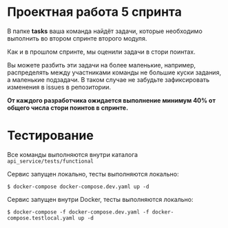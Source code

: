 # Проектная работа 5 спринта

В папке **tasks** ваша команда найдёт задачи, которые необходимо выполнить во втором спринте второго модуля.

Как и в прошлом спринте, мы оценили задачи в стори поинтах.

Вы можете разбить эти задачи на более маленькие, например, распределять между участниками команды не большие куски задания, а маленькие подзадачи. В таком случае не забудьте зафиксировать изменения в issues в репозитории.

**От каждого разработчика ожидается выполнение минимум 40% от общего числа стори поинтов в спринте.**

# Тестирование
Все команды выполняются внутри каталога `api_service/tests/functional`

Сервис запущен локально, тесты выполняются локально:
```shell
$ docker-compose docker-compose.dev.yaml up -d
```

Сервис запущен внутри Docker, тесты выполняются локально:
```shell
$ docker-compose -f docker-compose.dev.yaml -f docker-compose.testlocal.yaml up -d
```
